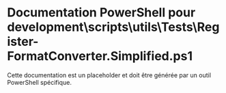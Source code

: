 # Documentation PowerShell pour development\scripts\utils\Tests\Register-FormatConverter.Simplified.ps1

Cette documentation est un placeholder et doit être générée par un outil PowerShell spécifique.
